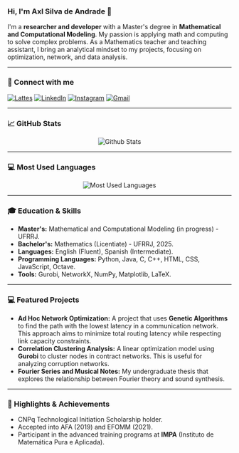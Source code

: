 ### Hi, I'm Axl Silva de Andrade 👋

I'm a **researcher and developer** with a Master's degree in **Mathematical and Computational Modeling**. My passion is applying math and computing to solve complex problems. As a Mathematics teacher and teaching assistant, I bring an analytical mindset to my projects, focusing on optimization, network, and data analysis.

---

### 🔗 Connect with me

[![Lattes](https://img.shields.io/badge/Lattes-00A95A?style=for-the-badge&logo=lattes&logoColor=white)](http://lattes.cnpq.br/4821444493668126)
[![LinkedIn](https://img.shields.io/badge/LinkedIn-0A66C2?style=for-the-badge&logo=linkedin&logoColor=white)](https://www.linkedin.com/in/axl-andrade-084a7820a/)
[![Instagram](https://img.shields.io/badge/Instagram-E4405F?style=for-the-badge&logo=instagram&logoColor=white)](https://www.instagram.com/_axlandrade/)
[![Gmail](https://img.shields.io/badge/Gmail-D14836?style=for-the-badge&logo=gmail&logoColor=white)](mailto:andradesaxl@gmail.com)

---

### 📈 GitHub Stats

<p align="center">
  <img src="https://github-readme-stats.vercel.app/api?username=axlandrade&show_icons=true&theme=midnight-purple&hide_rank=true" alt="Github Stats" />
</p>

---

### 💻 Most Used Languages

<p align="center">
  <img src="https://github-readme-stats.vercel.app/api/top-langs/?username=axlandrade&layout=compact&theme=midnight-purple" alt="Most Used Languages" />
</p>

---

### 🎓 Education & Skills

* **Master's:** Mathematical and Computational Modeling (in progress) - UFRRJ.
* **Bachelor's:** Mathematics (Licentiate) - UFRRJ, 2025.
* **Languages:** English (Fluent), Spanish (Intermediate).
* **Programming Languages:** Python, Java, C, C++, HTML, CSS, JavaScript, Octave.
* **Tools:** Gurobi, NetworkX, NumPy, Matplotlib, LaTeX.

---

### 💻 Featured Projects

* **Ad Hoc Network Optimization:** A project that uses **Genetic Algorithms** to find the path with the lowest latency in a communication network. This approach aims to minimize total routing latency while respecting link capacity constraints.
* **Correlation Clustering Analysis:** A linear optimization model using **Gurobi** to cluster nodes in contract networks. This is useful for analyzing corruption networks.
* **Fourier Series and Musical Notes:** My undergraduate thesis that explores the relationship between Fourier theory and sound synthesis.
---

### 🏅 Highlights & Achievements

* CNPq Technological Initiation Scholarship holder.
* Accepted into AFA (2019) and EFOMM (2021).
* Participant in the advanced training programs at **IMPA** (Instituto de Matemática Pura e Aplicada).
